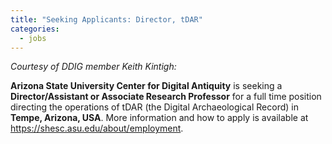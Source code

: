 ```yaml
---
title: "Seeking Applicants: Director, tDAR"
categories:
  - jobs
---
```

*Courtesy of DDIG member Keith Kintigh:*

**Arizona State University Center for Digital Antiquity** is seeking a **Director/Assistant or Associate Research Professor** for a full time position directing the operations of tDAR (the Digital Archaeological Record) in **Tempe, Arizona, USA**.  More information and how to apply is available at https://shesc.asu.edu/about/employment.
